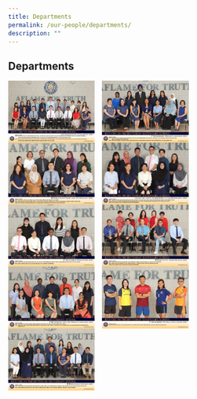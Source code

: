 ```yaml
---
title: Departments
permalink: /our-people/departments/
description: ""
---
```

## Departments




<p><a href="https://staging.d38b8pvh8spt44.amplifyapp.com/our-people/departments/school-executive-committee/">
<img src="/images/Our%20People/Departments/sec.jpg" style="width:35%;margin-right:15px;" align = "left">
</a></p>

<p><a href="https://staging.d38b8pvh8spt44.amplifyapp.com/our-people/departments/english/area-of-focus/">
<img src="/images/Our%20People/Departments/el.jpg" style="width:35%;margin-right:15px;" align = "left">
</a></p>

<br><br><br><br>

<p><a href="https://staging.d38b8pvh8spt44.amplifyapp.com/our-people/departments/c-n-t/area-of-focus/">
<img src="/images/Our%20People/Departments/cnt.jpg" style="width:35%;margin-right:15px;" align = "left">
</a></p>


<p><a href="https://staging.d38b8pvh8spt44.amplifyapp.com/our-people/departments/cce/area-of-focus/">
<img src="/images/Our%20People/Departments/cce.jpg" style="width:35%;margin-right:15px;" align = "left">
</a></p>

<br><br><br><br>

<p><a href="https://staging.d38b8pvh8spt44.amplifyapp.com/our-people/departments/humanities/area-of-focus/">
<img src="/images/Our%20People/Departments/humans.jpg" style="width:35%;margin-right:15px;" align = "left">
</a></p>


<p><a href="https://staging.d38b8pvh8spt44.amplifyapp.com/our-people/departments/mathematics/area-of-focus/">
<img src="/images/Our%20People/Departments/math.jpg" style="width:35%;margin-right:15px;" align = "left">
</a></p>

<br><br><br><br>

<p><a href="https://staging.d38b8pvh8spt44.amplifyapp.com/our-people/departments/mother-tongue/area-of-focus/">
<img src="/images/Our%20People/Departments/mt.jpg" style="width:35%;margin-right:15px;" align = "left">
</a></p>


<p><a href="https://staging.d38b8pvh8spt44.amplifyapp.com/our-people/departments/pe/area-of-focus/">
<img src="/images/Our%20People/Departments/pe.jpg" style="width:35%;margin-right:15px;" align = "left">
</a></p>

<br><br><br><br>

<p><a href="https://staging.d38b8pvh8spt44.amplifyapp.com/our-people/departments/science/area-of-focus/">
<img src="/images/Our%20People/Departments/sci.jpg" style="width:35%;margin-right:15px;" align = "left">
</a></p>